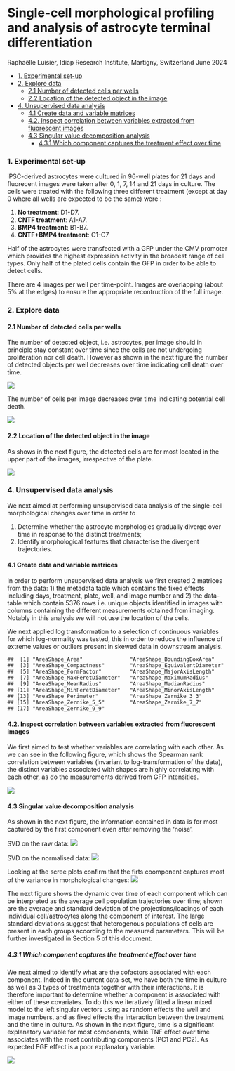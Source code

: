 Single-cell morphological profiling and analysis of astrocyte terminal
differentiation
================
Raphaëlle Luisier, Idiap Research Institute, Martigny, Switzerland
June 2024

  - [1. Experimental set-up](#1-experimental-set-up)
  - [2. Explore data](#2-explore-data)
      - [2.1 Number of detected cells per
        wells](#21-number-of-detected-cells-per-wells)
      - [2.2 Location of the detected object in the
        image](#22-location-of-the-detected-object-in-the-image)
  - [4. Unsupervised data analysis](#4-unsupervised-data-analysis)
      - [4.1 Create data and variable
        matrices](#41-create-data-and-variable-matrices)
      - [4.2. Inspect correlation between variables extracted from
        fluorescent
        images](#42-inspect-correlation-between-variables-extracted-from-fluorescent-images)
      - [4.3 Singular value decomposition
        analysis](#43-singular-value-decomposition-analysis)
          - [4.3.1 Which component captures the treatment effect over
            time](#431-which-component-captures-the-treatment-effect-over-time)

### 1\. Experimental set-up

iPSC-derived astrocytes were cultured in 96-well plates for 21 days and
fluorecent images were taken after 0, 1, 7, 14 and 21 days in culture.
The cells were treated with the following three different treatment
(except at day 0 where all wells are expected to be the same) were :

1.  **No treatment**: D1-D7.
2.  **CNTF treatment**: A1-A7.
3.  **BMP4 treatment**: B1-B7.
4.  **CNTF+BMP4 treatment**: C1-C7

Half of the astrocytes were transfected with a GFP under the CMV
promoter which provides the highest expression activity in the broadest
range of cell types. Only half of the plated cells contain the GFP in
order to be able to detect cells.

There are 4 images per well per time-point. Images are overlapping
(about 5% at the edges) to ensure the appropriate recontruction of the
full image.

### 2\. Explore data

#### 2.1 Number of detected cells per wells

The number of detected object, i.e. astrocytes, per image should in
principle stay constant over time since the cells are not undergoing
proliferation nor cell death. However as shown in the next figure the
number of detected objects per well decreases over time indicating cell
death over time.

![](AC_morpho_profiling_files/figure-gfm/number_objects_per_well-1.jpeg)<!-- -->

The number of cells per image decreases over time indicating potential
cell death.

![](AC_morpho_profiling_files/figure-gfm/number_objects_per_wellp1-1.jpeg)<!-- -->

#### 2.2 Location of the detected object in the image

As shows in the next figure, the detected cells are for most located in
the upper part of the images, irrespective of the plate.

![](AC_morpho_profiling_files/figure-gfm/location_object_in_image_p1-1.jpeg)<!-- -->

### 4\. Unsupervised data analysis

We next aimed at performing unsupervised data analysis of the
single-cell morphological changes over time in order to

1.  Determine whether the astrocyte morphologies gradually diverge over
    time in response to the distinct treatments;
2.  Identify morphological features that characterise the divergent
    trajectories.

#### 4.1 Create data and variable matrices

In order to perform unsupervised data analysis we first created 2
matrices from the data: 1) the metadata table which contains the fixed
effects including days, treatment, plate, well, and image number and 2)
the data-table which contain 5376 rows i.e. unique objects identified in
images with columns containing the different measurements obtained from
imaging. Notably in this analysis we will not use the location of the
cells.

We next applied log transformation to a selection of continuous
variables for which log-normality was tested, this in order to reduce
the influence of extreme values or outliers present in skewed data in
downstream analysis.

    ##  [1] "AreaShape_Area"               "AreaShape_BoundingBoxArea"   
    ##  [3] "AreaShape_Compactness"        "AreaShape_EquivalentDiameter"
    ##  [5] "AreaShape_FormFactor"         "AreaShape_MajorAxisLength"   
    ##  [7] "AreaShape_MaxFeretDiameter"   "AreaShape_MaximumRadius"     
    ##  [9] "AreaShape_MeanRadius"         "AreaShape_MedianRadius"      
    ## [11] "AreaShape_MinFeretDiameter"   "AreaShape_MinorAxisLength"   
    ## [13] "AreaShape_Perimeter"          "AreaShape_Zernike_3_3"       
    ## [15] "AreaShape_Zernike_5_5"        "AreaShape_Zernike_7_7"       
    ## [17] "AreaShape_Zernike_9_9"

#### 4.2. Inspect correlation between variables extracted from fluorescent images

We first aimed to test whether variables are correlating with each
other. As we can see in the following figure, which shows the Spearman
rank correlation between variables (invariant to log-transformation of
the data), the distinct variables associated with shapes are highly
correlating with each other, as do the measurements derived from GFP
intensities.

![](AC_morpho_profiling_files/figure-gfm/correlation_variables_data-1.jpeg)<!-- -->

#### 4.3 Singular value decomposition analysis

As shown in the next figure, the information contained in data is for
most captured by the first component even after removing the ‘noise’.

SVD on the raw data:
![](AC_morpho_profiling_files/figure-gfm/SVD_raw_data-1.jpeg)<!-- -->

SVD on the normalised data:
![](AC_morpho_profiling_files/figure-gfm/SVD_norm_data-1.jpeg)<!-- -->

Looking at the scree plots confirm that the firts coomponent captures
most of the variance in morphological changes:
![](AC_morpho_profiling_files/figure-gfm/scre_plot-1.jpeg)<!-- -->

The next figure shows the dynamic over time of each component which can
be interpreted as the average cell population trajectories over time;
shown are the average and standard deviation of the projections/loadings
of each individual cell/astrocytes along the component of interest. The
large standard deviations suggest that heterogenous populations of cells
are present in each groups according to the measured parameters. This
will be further investigated in Section 5 of this document.

##### 4.3.1 Which component captures the treatment effect over time

We next aimed to identify what are the cofactors associated with each
component. Indeed in the current data-set, we have both the time in
culture as well as 3 types of treatments together with their
interactions. It is therefore important to determine whether a component
is associated with either of these covariates. To do this we iteratively
fitted a linear mixed model to the left singular vectors using as random
effects the well and image numbers, and as fixed effects the interaction
between the treatment and the time in culture. As shown in the next
figure, time is a significant explanatory variable for most components,
while TNF effect over time associates with the most contributing
components (PC1 and PC2). As expected FGF effect is a poor explanatory
variable.

![](AC_morpho_profiling_files/figure-gfm/linear_mixed_model_time_effect-1.jpeg)<!-- -->
